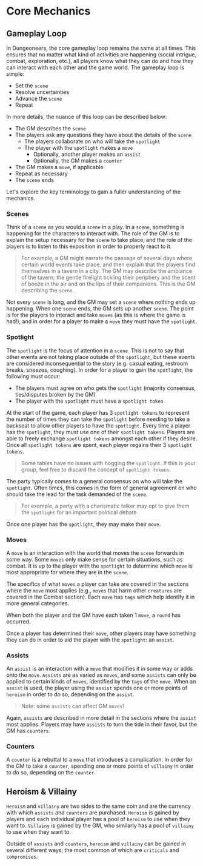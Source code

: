 # Core Mechanics

## Gameplay Loop

In Dungeoneers, the core gameplay loop remains the same at all times. This ensures that no matter what kind of activities are happening (social intrigue, combat, exploration, etc.), all players know what they can do and how they can interact with each other and the game world. The gameplay loop is simple:

-   Set the `scene`
-   Resolve uncertainties
-   Advance the `scene`
-   Repeat

In more details, the nuance of this loop can be described below:

-   The GM describes the `scene`
-   The players ask any questions they have about the details of the `scene`
    -   The players collaborate on who will take the `spotlight`
    -   The player with the `spotlight` makes a `move`
        -   Optionally, another player makes an `assist`
        -   Optionally, the GM makes a `counter`
-   The GM makes a `move`, if applicable
-   Repeat as necessary
-   The `scene` ends

Let's explore the key terminology to gain a fuller understanding of the mechanics.

### Scenes

Think of a `scene` as you would a `scene` in a play. In a `scene`, something is happening for the characters to interact with. The role of the GM is to explain the setup necessary for the `scene` to take place, and the role of the players is to listen to this exposition in order to properly react to it.

> For example, a GM might narrate the passage of several days where certain world events take place, and then explain that the players find themselves in a tavern in a city. The GM may describe the ambiance of the tavern; the gentle firelight tickling their periphery and the scent of booze in the air and on the lips of their companions. This is the GM describing the `scene`.

Not every `scene` is long, and the GM may set a `scene` where nothing ends up happening. When one `scene` ends, the GM sets up another `scene`. The point is for the players to interact and take `moves` (as this is where the game is had!), and in order for a player to make a `move` they must have the `spotlight`.

### Spotlight

The `spotlight` is the focus of attention in a `scene`. This is not to say that other events are not taking place outside of the `spotlight`, but these events are considered inconsequential to the story (e.g. casual eating, restroom breaks, sneezes, coughing). In order for a player to gain the `spotlight`, the following must occur:

-   The players must agree on who gets the `spotlight` (majority consensus, ties/disputes broken by the GM)
-   The player with the `spotlight` must have a `spotlight token`

At the start of the game, each player has 3 `spotlight tokens` to represent the number of times they can take the `spotlight` before needing to take a backseat to allow other players to have the `spotlight`. Every time a player has the `spotlight`, they must use one of their `spotlight tokens`. Players are able to freely exchange `spotlight tokens` amongst each other if they desire. Once all `spotlight tokens` are spent, each player regains their 3 `spotlight tokens`.

> Some tables have no issues with hogging the `spotlight`. If this is your group, feel free to discard the concept of `spotlight tokens`.

The party typically comes to a general consensus on who will take the `spotlight`. Often times, this comes in the form of general agreement on who should take the lead for the task demanded of the `scene`.

> For example, a party with a charismatic talker may opt to give them the `spotlight` for an important political debate.

Once one player has the `spotlight`, they may make their `move`.

### Moves

A `move` is an interaction with the world that moves the `scene` forwards in some way. Some `moves` only make sense for certain situations, such as combat. It is up to the player with the `spotlight` to determine which `move` is most appropriate for where they are in the `scene`.

The specifics of what `moves` a player can take are covered in the sections where the `move` most applies (e.g., `moves` that harm other `creatures` are covered in the Combat section). Each `move` has `tags` which help identify it in more general categories.

When both the player and the GM have each taken 1 `move`, a `round` has occurred.

Once a player has determined their `move`, other players may have something they can do in order to aid the player with the `spotlight`: an `assist`.

### Assists

An `assist` is an interaction with a `move` that modifies it in some way or adds onto the `move`. `Assists` are as varied as `moves`, and some `assists` can only be applied to certain kinds of `moves`, identified by the `tags` of the `move`. When an `assist` is used, the player using the `assist` spends one or more points of `heroism` in order to do so, depending on the `assist`.

> Note: some `assists` can affect GM `moves`!

Again, `assists` are described in more detail in the sections where the `assist` most applies. Players may have `assists` to turn the tide in their favor, but the GM has `counters`.

### Counters

A `counter` is a rebuttal to a `move` that introduces a complication. In order for the GM to take a `counter`, spending one or more points of `villainy` in order to do so, depending on the `counter`.

## Heroism & Villainy

`Heroism` and `villainy` are two sides to the same coin and are the currency with which `assists` and `counters` are purchased. `Heroism` is gained by players and each individual player has a pool of `heroism` to use when they want to. `Villainy` is gained by the GM, who similarly has a pool of `villainy` to use when they want to.

Outside of `assists` and `counters`, `heroism` and `villainy` can be gained in several different ways; the most common of which are `criticals` and `compromises`.
